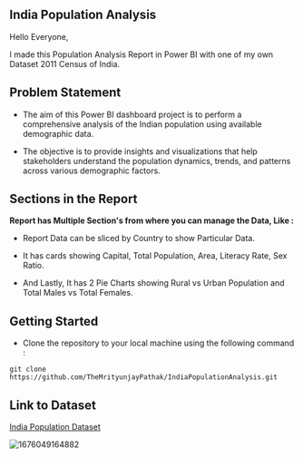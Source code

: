 ## India Population Analysis

Hello Everyone,

I made this Population Analysis Report in Power BI with one of my own Dataset 2011 Census of India.

## Problem Statement

- The aim of this Power BI dashboard project is to perform a comprehensive analysis of the Indian population using available demographic data. 

- The objective is to provide insights and visualizations that help stakeholders understand the population dynamics, trends, and patterns across various demographic factors.

## Sections in the Report

**Report has Multiple Section's from where you can manage the Data, Like :**

- Report Data can be sliced by Country to show Particular Data.

- It has cards showing Capital, Total Population, Area, Literacy Rate, Sex Ratio.

- And Lastly, It has 2 Pie Charts showing Rural vs Urban Population and Total Males vs Total Females.

## Getting Started

- Clone the repository to your local machine using the following command :
```
git clone https://github.com/TheMrityunjayPathak/IndiaPopulationAnalysis.git
```

## Link to Dataset
[India Population Dataset](https://www.kaggle.com/datasets/themrityunjaypathak/2011-census-of-india)

![1676049164882](https://github.com/TheMrityunjayPathak/IndiaPopulationAnalysis/assets/123563634/82451fc0-0216-4a76-807f-6b03d6a70a1b)
